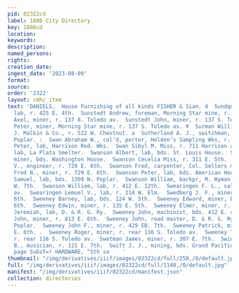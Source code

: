 ```yaml
---
pid: 02322cd
label: 1886 City Directory
key: 1886cd
location: 
keywords: 
description: 
named_persons: 
rights: 
creation_date: 
ingest_date: '2023-08-09'
format: 
source: 
order: '2322'
layout: cmhc_item
text: 'DANIELS,  House Furnishing of all kinds FISHER & Sian. 4  Sundquest Gust.,
  lab, r. 425 E. 4th.  Sunstedt Andrew, foreman, Morning Star mine, r. 703 E. 7th.  Sunstedt
  Axel, miner, r. 137 8. Toledo av.  Sunstedt John, miner, r. 137 S. Toledo av. 3  Sunstedt
  Peter, miner, Morning Star mine, r. 137 S. Toledo av. ¥  Surman William, clk, W.
  J. Malkin & Co., r. 522 W. Chestnut. a  Sutherland A. J., switchman, bds. 1309 N.
  Poplar. :  Swan Abraham W., col’d, porter, Holden’s Sampling Wks, r. 707 W. 2d.  Swan
  Peter, lab, Harrison Red. Wks.  Swan Sibyl M. Miss, r. 711 Harrison av.  Swan Robert,
  lab, La Plata Smelter.  Swanson Albert, lab, bds. St. Louis House.  Swanson August,
  miner, bds. Washington House.  Swanson Cecelia Miss, r. 311 E. 5th.  Swanson Charles
  V., engineer, r. 729 E. 6th.  Swanson Fred, carpenter, Col. Sellers mine.  Swanson
  Fred N., miner, r. 729 E. 6th.  Swanson Peter, lab, bds. American House.  Swanson
  Samuel, lab, bds. 1309 N. Poplar.  Swanson William, barkpr, M. Hyman & Co., r. 144
  W. 7th.  Swanson William, lab, r. 412 E. 12th.  Swearingen F. L., saloon, 125 Harrison
  av.  Swearingen Lemuel V., lab, r. 214 W. Elm.  Swedberg J. F., miner, r. 602 E
  6th.  Sweeney Barney, lab, bds. 124 W. 5th.  Sweeney Edward, miner, bds. 804 E.
  6th.  Sweeney Edwin, miner, r. 135 E. 5th.  Sweeney Elmer, miner, r. 135 E. 5th.  Sweeney
  Jeremiah, lab, D. & R. G. Ry.  Sweeney John, machinist, bds. 412 E. 4th.  Sweeney
  John, miner, r. 813 E. 6th.  Sweeney John, road master, D. & R. G. Ry, r. 1201 N.
  Poplar.  Sweeney John F., miner, r. 429 EB. 7th.  Sweeney Patrick, miner, bds. 203
  E. 6th. .  Sweeney Roger, miner, r. rear 116 S. Toledo av.  Sweeney Thomas, miner,
  r. rear 116 S. Toledo av.  Swetman James, miner, r. 307 E. 7th.  Swidensky James
  B., musician, r. 121 E. 7th.  Swift J. J., mining, bds. Grand Pacific Hotel.  me
  page SuEoT=! HARDWARE, “Sth so    '
thumbnail: "/img/derivatives/iiif/images/02322cd/full/250,/0/default.jpg"
full: "/img/derivatives/iiif/images/02322cd/full/1140,/0/default.jpg"
manifest: "/img/derivatives/iiif/02322cd/manifest.json"
collection: directories
---
```

